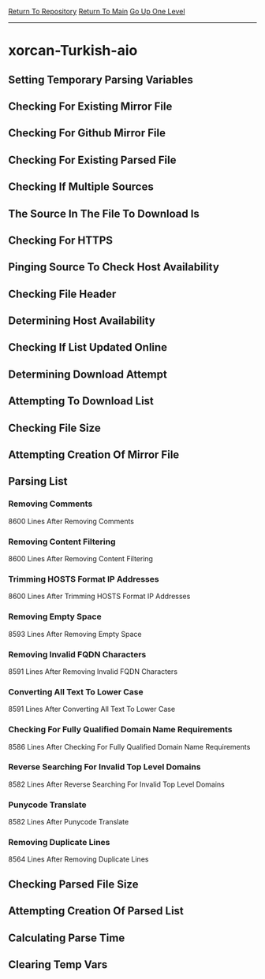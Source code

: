 [Return To Repository](https://github.com/bast69/piholeparser/)
[Return To Main](https://github.com/bast69/piholeparser/blob/master/RecentRunLogs/Mainlog.md)
[Go Up One Level](https://github.com/bast69/piholeparser/blob/master/RecentRunLogs/TopLevelScripts/30-Processing-External-Blacklists.md)
____________________________________
# xorcan-Turkish-aio
## Setting Temporary Parsing Variables
## Checking For Existing Mirror File
## Checking For Github Mirror File
## Checking For Existing Parsed File
## Checking If Multiple Sources
## The Source In The File To Download Is
## Checking For HTTPS
## Pinging Source To Check Host Availability
## Checking File Header
## Determining Host Availability
## Checking If List Updated Online
## Determining Download Attempt
## Attempting To Download List
## Checking File Size
## Attempting Creation Of Mirror File
## Parsing List
### Removing Comments
8600 Lines After Removing Comments
### Removing Content Filtering
8600 Lines After Removing Content Filtering
### Trimming HOSTS Format IP Addresses
8600 Lines After Trimming HOSTS Format IP Addresses
### Removing Empty Space
8593 Lines After Removing Empty Space
### Removing Invalid FQDN Characters
8591 Lines After Removing Invalid FQDN Characters
### Converting All Text To Lower Case
8591 Lines After Converting All Text To Lower Case
### Checking For Fully Qualified Domain Name Requirements
8586 Lines After Checking For Fully Qualified Domain Name Requirements
### Reverse Searching For Invalid Top Level Domains
8582 Lines After Reverse Searching For Invalid Top Level Domains
### Punycode Translate
8582 Lines After Punycode Translate
### Removing Duplicate Lines
8564 Lines After Removing Duplicate Lines
## Checking Parsed File Size
## Attempting Creation Of Parsed List
## Calculating Parse Time
## Clearing Temp Vars
